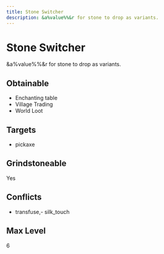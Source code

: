 ```yaml
---
title: Stone Switcher
description: &a%value%%&r for stone to drop as variants.
---
```

# Stone Switcher
&a%value%%&r for stone to drop as variants.
## Obtainable
- Enchanting table
- Village Trading
- World Loot
## Targets
- pickaxe
## Grindstoneable
Yes
## Conflicts
- transfuse,- silk_touch
## Max Level
6
